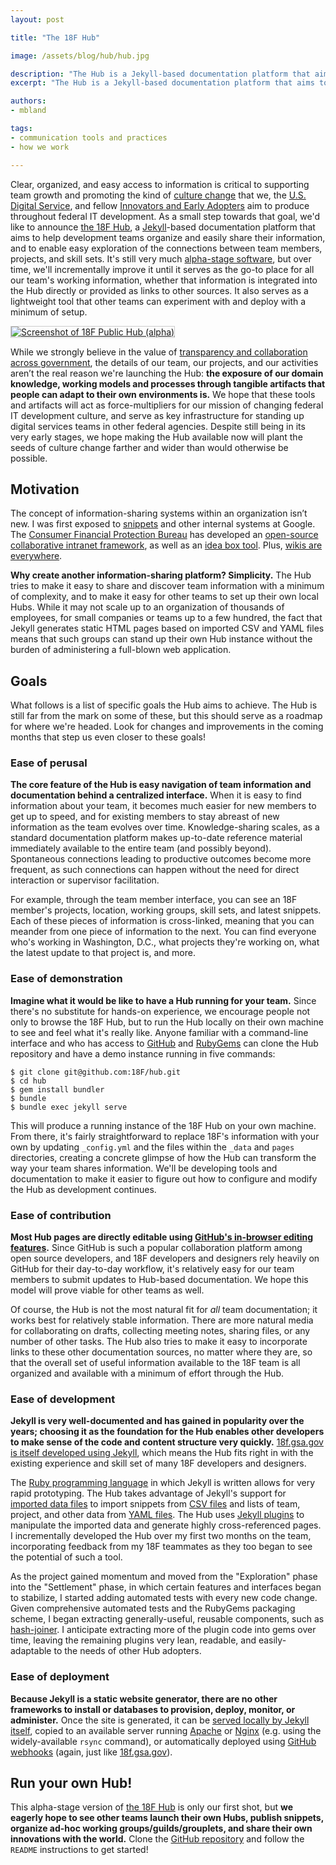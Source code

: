 ```yaml
---
layout: post

title: "The 18F Hub"

image: /assets/blog/hub/hub.jpg

description: "The Hub is a Jekyll-based documentation platform that aims to help development teams organize and easily share their information, and to enable easy exploration of the connections between team members, projects, and skill sets. It also serves as a lightweight tool that other teams can experiment with and deploy with a minimum of setup."
excerpt: "The Hub is a Jekyll-based documentation platform that aims to help development teams organize and easily share their information, and to enable easy exploration of the connections between team members, projects, and skill sets. It also serves as a lightweight tool that other teams can experiment with and deploy with a minimum of setup."

authors:
- mbland

tags:
- communication tools and practices
- how we work

---
```

Clear, organized, and easy access to information is critical to supporting team growth and promoting the kind of [culture change](https://18f.gsa.gov/2014/12/11/large-scale-development-culture-change/) that we, the [U.S. Digital Service](https://obamawhitehouse.archives.gov/blog/2014/08/11/delivering-customer-focused-government-through-smarter-it), and fellow [Innovators and Early Adopters](https://en.wikipedia.org/wiki/Crossing_the_Chasm) aim to produce throughout federal IT development. As a small step towards that goal, we'd like to announce [the 18F Hub](https://hub.18f.gov/), a [Jekyll](http://jekyllrb.com/)-based documentation platform that aims to help development teams organize and easily share their information, and to enable easy exploration of the connections between team members, projects, and skill sets. It's still very much [alpha-stage software](https://18f.gsa.gov/dashboard/stages/), but over time, we'll incrementally improve it until it serves as the go-to place for all our team's working information, whether that information is integrated into the Hub directly or provided as links to other sources. It also serves as a lightweight tool that other teams can experiment with and deploy with a minimum of setup.

<!-- more -->

<a target="_blank" href="https://18f.gsa.gov/hub"><img src="{{ page.image }}" alt="Screenshot of 18F Public Hub (alpha)" style="border: 1px solid #ccc;" /></a>

While we strongly believe in the value of [transparency and collaboration across government](https://obamawhitehouse.archives.gov/the_press_office/Transparency_and_Open_Government), the details of our team, our projects, and our activities aren’t the real reason we're launching the Hub: **the exposure of our domain knowledge, working models and processes through tangible artifacts that people can adapt to their own environments is.** We hope that these tools and artifacts will act as force-multipliers for our mission of changing federal IT development culture, and serve as key infrastructure for standing up digital services teams in other federal agencies. Despite still being in its very early stages, we hope making the Hub available now will plant the seeds of culture change farther and wider than would otherwise be possible.

## Motivation

The concept of information-sharing systems within an organization isn’t new. I was first exposed to [snippets](https://18f.gsa.gov/2014/12/17/snippets/) and other internal systems at Google. The [Consumer Financial Protection Bureau](http://www.consumerfinance.gov/) has developed an [open-source collaborative intranet framework](https://github.com/cfpb?query=collab), as well as an [idea box tool](https://github.com/cfpb/idea-box). Plus, [wikis are everywhere](https://en.wikipedia.org/wiki/Wiki).

**Why create another information-sharing platform? Simplicity.** The Hub tries to make it easy to share and discover team information with a minimum of complexity, and to make it easy for other teams to set up their own local Hubs. While it may not scale up to an organization of thousands of employees, for small companies or teams up to a few hundred, the fact that Jekyll generates static HTML pages based on imported CSV and YAML files means that such groups can stand up their own Hub instance without the burden of administering a full-blown web application.

## Goals

What follows is a list of specific goals the Hub aims to achieve. The Hub is still far from the mark on some of these, but this should serve as a roadmap for where we're headed. Look for changes and improvements in the coming months that step us even closer to these goals!

### Ease of perusal

**The core feature of the Hub is easy navigation of team information and documentation behind a centralized interface.** When it is easy to find information about your team, it becomes much easier for new members to get up to speed, and for existing members to stay abreast of new information as the team evolves over time. Knowledge-sharing scales, as a standard documentation platform makes up-to-date reference material immediately available to the entire team (and possibly beyond). Spontaneous connections leading to productive outcomes become more frequent, as such connections can happen without the need for direct interaction or supervisor facilitation.

For example, through the team member interface, you can see an 18F member's projects, location, working groups, skill sets, and latest snippets. Each of these pieces of information is cross-linked, meaning that you can meander from one piece of information to the next. You can find everyone who's working in Washington, D.C., what projects they're working on, what the latest update to that project is, and more.

### Ease of demonstration

**Imagine what it would be like to have a Hub running for your team.** Since there's no substitute for hands-on experience, we encourage people not only to browse the 18F Hub, but to run the Hub locally on their own machine to see and feel what it's really like. Anyone familiar with a command-line interface and who has access to [GitHub](https://github.com/) and [RubyGems](https://rubygems.org/) can clone the Hub repository and have a demo instance running in five commands:

```
$ git clone git@github.com:18F/hub.git
$ cd hub
$ gem install bundler
$ bundle
$ bundle exec jekyll serve
```

This will produce a running instance of the 18F Hub on your own machine. From there, it's fairly straightforward to replace 18F's information with your own by updating `_config.yml` and the files within the `_data` and `pages` directories, creating a concrete glimpse of how the Hub can transform the way your team shares information. We'll be developing tools and documentation to make it easier to figure out how to configure and modify the Hub as development continues.

### Ease of contribution

**Most Hub pages are directly editable using [GitHub's in-browser editing features](https://help.github.com/articles/github-flow-in-the-browser/).** Since GitHub is such a popular collaboration platform among open source developers, and 18F developers and designers rely heavily on GitHub for their day-to-day workflow, it's relatively easy for our team members to submit updates to Hub-based documentation. We hope this model will prove viable for other teams as well.

Of course, the Hub is not the most natural fit for *all* team documentation; it works best for relatively stable information. There are more natural media for collaborating on drafts, collecting meeting notes, sharing files, or any number of other tasks. The Hub also tries to make it easy to incorporate links to these other documentation sources, no matter where they are, so that the overall set of useful information available to the 18F team is all organized and available with a minimum of effort through the Hub.

### Ease of development

**Jekyll is very well-documented and has gained in popularity over the years; choosing it as the foundation for the Hub enables other developers to make sense of the code and content structure very quickly.** [18f.gsa.gov is itself developed using Jekyll](https://18f.gsa.gov/2014/11/17/taking-control-of-our-website-with-jekyll-and-webhooks/), which means the Hub fits right in with the existing experience and skill set of many 18F developers and designers.

The [Ruby programming language](https://www.ruby-lang.org/) in which Jekyll is written allows for very rapid prototyping. The Hub takes advantage of Jekyll's support for [imported data files](http://jekyllrb.com/docs/datafiles/) to import snippets from [CSV files](https://en.wikipedia.org/wiki/Comma-separated_values) and lists of team, project, and other data from [YAML files](http://www.yaml.org/). The Hub uses [Jekyll plugins](http://jekyllrb.com/docs/plugins/) to manipulate the imported data and generate highly cross-referenced pages. I incrementally developed the Hub over my first two months on the team, incorporating feedback from my 18F teammates as they too began to see the potential of such a tool.

As the project gained momentum and moved from the "Exploration" phase into the "Settlement" phase, in which certain features and interfaces began to stabilize, I started adding automated tests with every new code change. Given comprehensive automated tests and the RubyGems packaging scheme, I began extracting generally-useful, reusable components, such as [hash-joiner](https://rubygems.org/gems/hash-joiner). I anticipate extracting more of the plugin code into gems over time, leaving the remaining plugins very lean, readable, and easily-adaptable to the needs of other Hub adopters.

### Ease of deployment

**Because Jekyll is a static website generator, there are no other frameworks to install or databases to provision, deploy, monitor, or administer.** Once the site is generated, it can be [served locally by Jekyll itself](http://jekyllrb.com/docs/quickstart/), copied to an available server running [Apache](https://httpd.apache.org/) or [Nginx](http://nginx.org) (e.g. using the widely-available `rsync` command), or automatically deployed using [GitHub webhooks](https://github.com/blog/1779-webhooks-level-up) (again, just like [18f.gsa.gov](https://18f.gsa.gov/2014/11/17/taking-control-of-our-website-with-jekyll-and-webhooks/)).

## Run your own Hub!

This alpha-stage version of [the 18F Hub](https://18f.gsa.gov/hub) is only our first shot, but **we eagerly hope to see other teams launch their own Hubs, publish snippets, organize ad-hoc working groups/guilds/grouplets, and share their own innovations with the world.** Clone the [GitHub repository](https://github.com/18F/hub) and follow the `README` instructions to get started!
